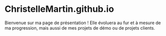 # ChristelleMartin.github.io

Bienvenue sur ma page de présentation ! Elle évoluera au fur et à mesure de ma progression, mais aussi de mes projets de démo ou de projets clients.
